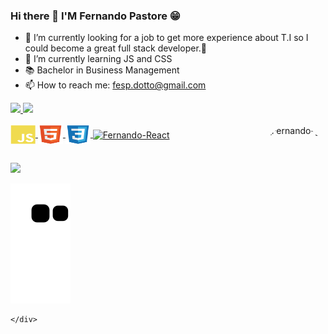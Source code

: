 ### Hi there 👋 I'M Fernando Pastore 😁

- 🔭 I’m currently looking for a job to get more experience about T.I so I could become a great full stack developer.🙌
- 🌱 I’m currently learning JS and CSS
- 📚 Bachelor in Business Management
- 📫 How to reach me: fesp.dotto@gmail.com


<div>
  <a href="https://github.com/fernandoPastore">
  <img height="160em" src="https://github-readme-stats.vercel.app/api?username=fernandoPastore&show_icons=true&theme=dracula&include_all_commits=true&count_private=true"/>
  <img height="160em" src="https://github-readme-stats.vercel.app/api/top-langs/?username=fernandoPastore&layout=compact&langs_count=10&theme=dracula"/>
</div>
  <div style="display: inline_block">
  <br>
  <img align="center" alt="Fernando-Js" height="30" width="40" src="https://raw.githubusercontent.com/devicons/devicon/master/icons/javascript/javascript-plain.svg">
  <img align="center" alt="Fernando-HTML" height="30" width="40" src="https://raw.githubusercontent.com/devicons/devicon/master/icons/html5/html5-original.svg">
  <img align="center" alt="Fernando-CSS" height="30" width="40" src="https://raw.githubusercontent.com/devicons/devicon/master/icons/css3/css3-original.svg">
  <img align="center" alt="Fernando-React" height="30" width="40" src="https://cdn.jsdelivr.net/gh/devicons/devicon/icons/react/react-original.svg">
  <img align="right" alt="Fernando-gif" height="150" style="border-radius:50px;"
 src="https://cdn.discordapp.com/attachments/937431464004444172/939633647043108954/643oi0.gif">
    
</div>    

##
    
<div> 
  <a href="https://instagram.com/kodaah_"><img src="https://img.shields.io/badge/-Instagram-%23E4405F?style=for-the-badge&logo=instagram&logoColor=white" target="_blank"></a>
  
  ![Snake animation](https://github.com/fernandoPastore/fernandoPastore/blob/output/github-contribution-grid-snake.svg)
 
  
    </div>
